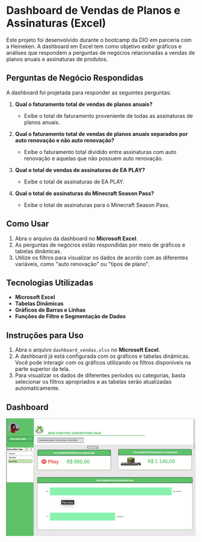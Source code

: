 
# Dashboard de Vendas de Planos e Assinaturas (Excel)

Este projeto foi desenvolvido durante o bootcamp da DIO em parceria com a Heineken. A dashboard em Excel tem como objetivo exibir gráficos e análises que respondem a perguntas de negócios relacionadas a vendas de planos anuais e assinaturas de produtos.

## Perguntas de Negócio Respondidas

A dashboard foi projetada para responder as seguintes perguntas:

1. **Qual o faturamento total de vendas de planos anuais?**
   - Exibe o total de faturamento proveniente de todas as assinaturas de planos anuais.

2. **Qual o faturamento total de vendas de planos anuais separados por auto renovação e não auto renovação?**
   - Exibe o faturamento total dividido entre assinaturas com auto renovação e aquelas que não possuem auto renovação.

3. **Qual o total de vendas de assinaturas de EA PLAY?**
   - Exibe o total de assinaturas de EA PLAY.

4. **Qual o total de assinaturas do Minecraft Season Pass?**
   - Exibe o total de assinaturas para o Minecraft Season Pass.

## Como Usar

1. Abra o arquivo da dashboard no **Microsoft Excel**.
2. As perguntas de negócios estão respondidas por meio de gráficos e tabelas dinâmicas.
3. Utilize os filtros para visualizar os dados de acordo com as diferentes variáveis, como "auto renovação" ou "tipos de plano".

## Tecnologias Utilizadas

- **Microsoft Excel**
- **Tabelas Dinâmicas**
- **Gráficos de Barras e Linhas**
- **Funções de Filtro e Segmentação de Dados**

## Instruções para Uso

1. Abra o arquivo `dashboard_vendas.xlsx` no **Microsoft Excel**.
2. A dashboard já está configurada com os gráficos e tabelas dinâmicas. Você pode interagir com os gráficos utilizando os filtros disponíveis na parte superior da tela.
3. Para visualizar os dados de diferentes períodos ou categorias, basta selecionar os filtros apropriados e as tabelas serão atualizadas automaticamente.

## Dashboard

![Dashboard Screenshot](https://github.com/Thiago279/DIO-DashboardExcel/blob/main/Screenshot%202025-01-28%20at%2022.19.48.png)
